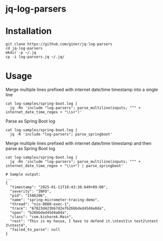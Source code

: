 # jq-log-parsers

# Installation

```
git clone https://github.com/giner/jq-log-parsers
cd jq-log-parsers
mkdir -p ~/.jq
cp -i log-parsers.jq ~/.jq/
```

# Usage

Merge multiple lines prefixed with internet date/time timestamp into a single line
```
cat log-samples/spring-boot.log |
  jq -Rn 'include "log-parsers"; parse_multiline(inputs; "^" + internet_date_time_regex + "\\s+")'
```

Parse as Spring Boot log
```
cat log-samples/spring-boot.log |
  jq -R 'include "log-parsers"; parse_springboot'
```

Merge multiple lines prefixed with internet date/time timestamp and then parse as Spring Boot log
```
cat log-samples/spring-boot.log |
  jq -Rn 'include "log-parsers"; parse_multiline(inputs; "^" + internet_date_time_regex + "\\s+") | parse_springboot'
```
```
# Sample output:
...
{
  "timestamp": "2025-01-11T18:43:30.649+09:00",
  "severity": "INFO",
  "pid": "1586206",
  "name": "spring-micrometer-tracing-demo",
  "thread": "nio-8080-exec-1",
  "trace": "67823d423bb7d2e7b26bbded45d4a8da",
  "span": "b26bbded45d4a8da",
  "class": "com.kishorek.Main",
  "rest": "This is my house, I have to defend it.\ntest1\n test2\ntest 3\ntest4",
  "failed_to_parse": null
}
```
